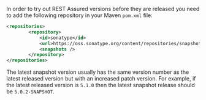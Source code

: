 In order to try out REST Assured versions before they are released you need to add the following repository in your Maven `pom.xml` file:

```xml
<repositories>
        <repository>
            <id>sonatype</id>
            <url>https://oss.sonatype.org/content/repositories/snapshots/</url>
            <snapshots />
        </repository>
</repositories>
```

The latest snapshot version usually has the same version number as the latest released version but with an increased patch version. For example, if the latest released version is `5.1.0` then the latest snapshot release should be `5.0.2-SNAPSHOT`.
